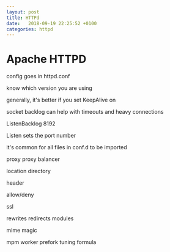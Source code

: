```yaml
---
layout: post
title: HTTPd
date:   2018-09-19 22:25:52 +0100
categories: httpd
---
```

Apache HTTPD
============

config goes in httpd.conf

know which version you are using

generally, it's better if you set KeepAlive on

socket backlog can help with timeouts and heavy connections

ListenBacklog 8192

Listen sets the port number

it's common for all files in conf.d to be imported

proxy proxy balancer

location directory

header

allow/deny

ssl

rewrites redirects modules

mime magic

mpm worker prefork tuning formula
